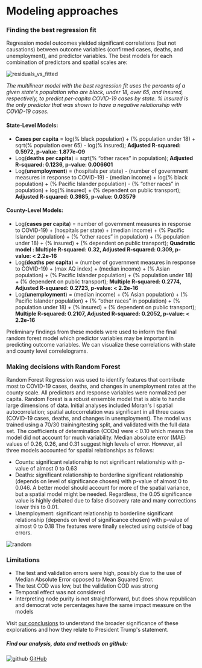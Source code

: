 # Modeling approaches

### Finding the best regression fit

Regression model outcomes yielded significant correlations (but not causations) between outcome variables (confirmed cases, deaths, and unemployment), and predictor variables. The best models for each combination of predictors and spatial scales are: 

![residuals_vs_fitted](https://github.ncsu.edu/chaedri/Data-Challenge-GIS713/blob/gh-pages/images/resid_vs_fitted.png)

*The multilinear model with the best regression fit uses the percents of a given state's population who are black, under 18, over 65, and insured, respectively, to predict per-capita COVID-19 cases by state. % insured is the only predictor that was shown to have a negative relationship with COVID-19 cases.*

#### State-Level Models: 
* **Cases per capita** = log(% black population) + (% population under 18) + sqrt(% population over 65) - log(% insured); **Adjusted R-squared: 0.5972, p-value: 1.877e-09**
* Log(**deaths per capita**) = sqrt(% “other races” in population); **Adjusted R-squared: 0.1236, p-value: 0.006601**
* Log(**unemployment**) = (hospitals per state) - (number of government measures in response to COVID-19) - (median income) + log(% black population) + (% Pacific Islander population) - (% “other races” in population) + log(% insured) + (% dependent on public transport); **Adjusted R-squared: 0.3985, p-value: 0.03579**

#### County-Level Models: 
* Log(**cases per capita**) = number of government measures in response to COVID-19) + (hospitals per state) + (median income) +  (% Pacific Islander population) + (% “other races” in population) +  (% population under 18) + (% insured) + (% dependent on public transport); **Quadratic model : Multiple R-squared:   0.32,	Adjusted R-squared:  0.309, p-value: < 2.2e-16** 
* Log(**deaths per capita**) = (number of government measures in response to COVID-19) + (max AQ index) + (median income) + (% Asian population) + (% Pacific Islander population) +  (% population under 18) + (% dependent on public transport); **Multiple R-squared:  0.2774,	Adjusted R-squared:  0.2723, p-value: < 2.2e-16**                   
* Log(**unemployment**) = (median income) + (% Asian population) + (% Pacific Islander population) + (% “other races” in population) +  (% population under 18) + (% insured) + (% dependent on public transport); **Multiple R-squared:  0.2107,	Adjusted R-squared:  0.2052, p-value: < 2.2e-16**

Preliminary findings from these models were used to inform the final random forest model which predictor variables may be important in predicting outcome variables. We can visualize these correlations with state and county level correlelograms.

### Making decisions with Random Forest

Random Forest Regression was used to identify features that contribute most to COVID-19 cases, deaths, and changes in unemployment rates at the county scale.  All predictors and response variables were normalized per capita. Random Forest is a robust ensemble model that is able to handle large dimensions of data. Initial analyses included Moran's I spatial autocorrelation; spatial autocorrelation was significant in all three cases (COVID-19 cases, deaths, and changes in unemployment). The model was trained using a 70/30 training/testing split, and validated with the full data set. The coefficients of determination (CODs) were < 0.10 which means the model did not account for much variability. Median absolute error (MAE) values of 0.26, 0.26, and 0.31 suggest high levels of error. However, all three models accounted for spatial relationships as follows: 

* Counts: significant relationship to not significant relationship with p-value of almost 0 to 0.63
* Deaths: significant relationship to borderline significant relationship (depends on level of significance chosen) with p-value of almost 0 to 0.046. A better model should account for more of the spatial variance, but a spatial model might be needed. Regardless, the 0.05 significance value is highly debated due to false discovery rate and many corrections lower this to 0.01.
* Unemployment: significant relationship to borderline significant relationship (depends on level of significance chosen) with p-value of almost 0 to 0.18
The features were finally selected using outside of bag errors.


![random](https://pages.github.ncsu.edu/chaedri/Data-Challenge-GIS713/images/randomforest.png)

### Limitations
* The test and validation errors were high, possibly due to the use of Median Absolute Error opposed to Mean Squared Error.
* The test COD was low, but the validation COD was strong
* Temporal effect was not considered
* Interpreting node purity is not straightforward, but does show republican and democrat vote percentages have the same impact measure on the models

Visit [our conclusions](https://pages.github.ncsu.edu/chaedri/Data-Challenge-GIS713/the-end) to understand the broader significance of these explorations and how they relate to President Trump's statement.


##### Find our analysis, data and methods on github: 
![github](https://pages.github.ncsu.edu/chaedri/Data-Challenge-GIS713/images/octocat.svg) [GitHub](https://github.ncsu.edu/chaedri/Data-Challenge-GIS713)
